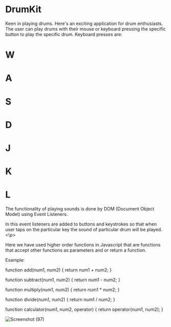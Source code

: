 # DrumKit

Keen in playing drums. Here's an exciting application for drum  enthusiasts.
The user can play drums with their mouse or keyboard pressing the specific button to play the specific drum.
Keyboard presses are: 
<h1>W</h1>
<h1>A</h1>
<h1>S</h1>
<h1>D</h1>
<h1>J</h1>
<h1>K</h1>
<h1>L</h1>

<p>The functionality of playing sounds is done by DOM (Document Object Model) using Event Listeners.</p>
<p>In this event listeners are added to buttons and keystrokes so that when user taps on the particular key the sound of particular drum will be played.<\p>


<p>Here we have used higher order functions in Javascript that are functions that accept other functions as parameters and or return a function.</p>
<p>Example:</p>
function add(num1, num2) {
return num1 + num2;
}
 
function subtract(num1, num2) {
return num1 - num2;
}
 
function multiply(num1, num2) {
return num1 * num2;
}
 
function divide(num1, num2) {
return num1 / num2;
}
 
function calculator(num1, num2, operator) {
return operator(num1, num2);
}

![Screenshot (97)](https://user-images.githubusercontent.com/95866125/151339574-921e2a8c-99f2-4dbe-b025-74e117c85bd0.png)

